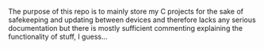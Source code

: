  The purpose of this repo is to mainly store my C projects for the sake of safekeeping and
 updating between devices and therefore lacks any serious documentation but there is mostly
 sufficient commenting explaining the functionality of stuff, I guess...

 
